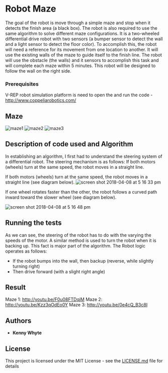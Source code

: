 # Robot Maze

The goal of the robot is move through a simple maze and stop when it detects the finish area (a black box). 
The robot is also required to use the same algorithm to solve different maze configurations. 
It is a two-wheeled differential drive robot with two sensors (a bumper sensor to detect the wall and a light sensor to
detect the floor color). To accomplish this, the robot will need a reference for its movement from one location to another. 
It will use the existing walls of the maze to guide itself to the finish line. The robot will use the obstacle (the walls) and 
it sensors to accomplish this task and will complete each maze within 5 minutes. This robot will be designed to follow the wall 
on the right side.

### Prerequisites

V-REP robot simulation platform is need to open the  and run the code - http://www.coppeliarobotics.com/

## Maze

![maze1](https://user-images.githubusercontent.com/9040355/38472913-0df0b6e4-3b55-11e8-9783-50b03177f109.png) 
![maze2](https://user-images.githubusercontent.com/9040355/38472918-2a78c1b2-3b55-11e8-8efa-20493a754194.png)
![maze3](https://user-images.githubusercontent.com/9040355/38472923-424ef590-3b55-11e8-9001-c8d4165ec6c0.png) 


## Description of code used and Algorithm

In establishing an algorithm, I first had to understand the steering system of a differential robot. The steering mechanism is as follows:
If both motors (wheels) turn at the same speed, the robot moves in a straight line.

If both motors (wheels) turn at the same speed, the robot moves in a straight line (see diagram below).
![screen shot 2018-04-08 at 5 16 33 pm](https://user-images.githubusercontent.com/9040355/38472680-a1781ed8-3b51-11e8-9452-f8814348a200.png)

 If one wheel rotates faster than the other, the robot follows a curved path
 inward toward the slower wheel (see diagram below).

![screen shot 2018-04-08 at 5 16 48 pm](https://user-images.githubusercontent.com/9040355/38472691-ce618ec0-3b51-11e8-95b4-ada67952f6ff.png)

## Running the tests

 As we can see, the steering of the robot has to do with the varying the speeds of
 the motor. A similar method is used to turn the robot when it is backing up. This
 fact is major part of the algorithm.
The Robot logic operates as follows:
- If the robot bumps into the wall, then backup (reverse, while slightly turning right)
- Then drive forward (with a slight right angle)


## Result

Maze 1: http://youtu.be/F0u08FTDqjM
Maze 2: http://youtu.be/Kzz3qOdEo0Y
Maze 3: http://youtu.be/0e4cQ_B3c8I

## Authors

* **Kenny Whyte** 

## License

This project is licensed under the MIT License - see the [LICENSE.md](LICENSE.md) file for details
